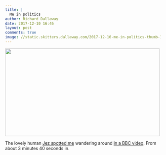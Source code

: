 ```yaml
---
title: |
  Me in politics
author: Richard Dallaway
date: 2017-12-10 16:46
layout: post
comments: true
image: //static.skitters.dallaway.com/2017-12-10-me-in-politics-thumb-1-me-in-politics.png
---
```


<div>
  <a href="http://www.bbc.co.uk/news/av/uk-politics-42299922/are-momentum-trying-to-oust-labour-councillors">
    <img src="//static.skitters.dallaway.com/2017-12-10-me-in-politics-thumb-1-me-in-politics.png" width="500" height="285"/>
  </a>
</div>

The lovely human <a href="https://twitter.com/jnicho02/status/939837312434917376">Jez spotted me</a> wandering around <a href="http://www.bbc.co.uk/news/av/uk-politics-42299922/are-momentum-trying-to-oust-labour-councillors">in a BBC video</a>.
From about 3 minutes 40 seconds in.

